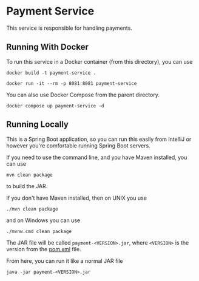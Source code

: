 # Payment Service

This service is responsible for handling payments.

## Running With Docker

To run this service in a Docker container (from this directory), you can use

```shell
docker build -t payment-service .
```

```shell
docker run -it --rm -p 8081:8081 payment-service
```

You can also use Docker Compose from the parent directory.

```shell
docker compose up payment-service -d
```

## Running Locally

This is a Spring Boot application, so you can run this easily from IntelliJ or
however you're comfortable running Spring Boot servers.

If you need to use the command line, and you have Maven installed, you can use

```shell
mvn clean package
```

to build the JAR.

If you don't have Maven installed, then on UNIX you use

```shell
./mvn clean package
```

and on Windows you can use

```shell
./mvnw.cmd clean package
```

The JAR file will be called `payment-<VERSION>.jar`, where `<VERSION>` is the
version from the [pom.xml](./pom.xml) file.

From here, you can run it like a normal JAR file

```shell
java -jar payment-<VERSION>.jar
```
